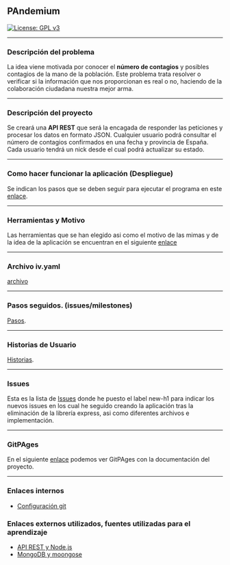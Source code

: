 
## PAndemium

[![License: GPL v3](https://img.shields.io/badge/License-GPLv3-blue.svg)](https://www.gnu.org/licenses/gpl-3.0)

---

### Descripción del problema

La idea viene motivada por conocer el **número de contagios** y posibles contagios de la mano de la población. Este problema trata resolver o verificar si la información que nos proporcionan es real o no, haciendo de la colaboración ciudadana nuestra mejor arma.

---

### Descripción del proyecto

Se creará una **API REST** que será la encagada de responder las peticiones y procesar los datos en formato JSON. Cualquier usuario podrá consultar el número de contagios confirmados en una fecha y provincia de España. Cada usuario tendrá un nick desde el cual podrá actualizar su
estado.

---

### Como hacer funcionar la aplicación (Despliegue)

Se indican los pasos que se deben seguir para ejecutar el programa en este [enlace](docs/despliegue.md).

---

### Herramientas y Motivo

Las herramientas que se han elegido asi como el motivo de las mimas y de la idea de la aplicación se encuentran en el siguiente [enlace](docs/motivo.md)

---

### Archivo iv.yaml

[archivo](iv.yaml)

---

### Pasos seguidos. (issues/milestones)

[Pasos](docs/pasos.md).

---

### Historias de Usuario

[Historias](https://github.com/DanielRuizMed/PAndemium/issues).

---

### Issues

Esta es la lista de [Issues](https://github.com/DanielRuizMed/PAndemium/issues?q=is%3Aissue+is%3Aclosed) donde he puesto el label new-h1 para indicar los nuevos issues en los cual he seguido creando la aplicación tras la eliminación de la librería express, asi como diferentes archivos e implementación.

---

### GitPAges

En el siguiente [enlace](https://danielruizmed.github.io/PAndemium/) podemos ver GitPAges con la documentación del proyecto.

---

### Enlaces internos
- [Configuración git](https://github.com/DanielRuizMed/PAndemium/blob/master/docs/config.md)

### Enlaces externos utilizados, fuentes utilizadas para el aprendizaje
- [API REST y Node.js](https://www.youtube.com/watch?v=bK3AJfs7qNY)
- [MongoDB y moongose](https://www.youtube.com/watch?v=-bI0diefasA)
